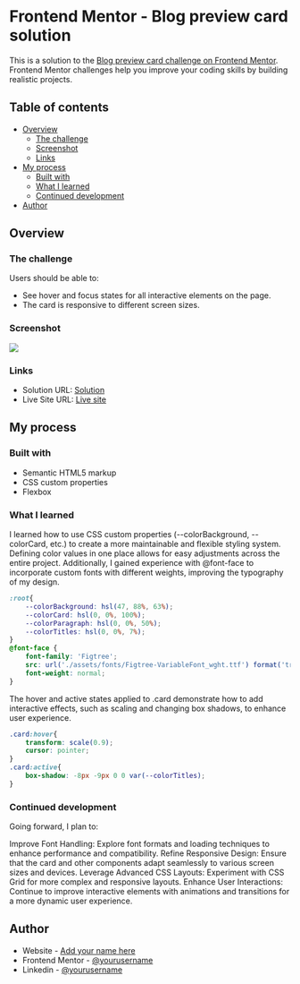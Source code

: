 # Frontend Mentor - Blog preview card solution

This is a solution to the [Blog preview card challenge on Frontend Mentor](https://www.frontendmentor.io/challenges/blog-preview-card-ckPaj01IcS). Frontend Mentor challenges help you improve your coding skills by building realistic projects. 

## Table of contents

- [Overview](#overview)
  - [The challenge](#the-challenge)
  - [Screenshot](#screenshot)
  - [Links](#links)
- [My process](#my-process)
  - [Built with](#built-with)
  - [What I learned](#what-i-learned)
  - [Continued development](#continued-development)
- [Author](#author)


## Overview

### The challenge

Users should be able to:

- See hover and focus states for all interactive elements on the page.
- The card is responsive to different screen sizes.

### Screenshot

![](./screenshot.jpg)


### Links

- Solution URL: [Solution]()
- Live Site URL: [Live site](https://lescano713.github.io/blog-preview-card/)

## My process

### Built with

- Semantic HTML5 markup
- CSS custom properties
- Flexbox


### What I learned

<p>I learned how to use CSS custom properties (--colorBackground, --colorCard, etc.) to create a more maintainable and flexible styling system. Defining color values in one place allows for easy adjustments across the entire project. Additionally, I gained experience with @font-face to incorporate custom fonts with different weights, improving the typography of my design.</p>

```css
:root{
    --colorBackground: hsl(47, 88%, 63%);
    --colorCard: hsl(0, 0%, 100%);
    --colorParagraph: hsl(0, 0%, 50%);
    --colorTitles: hsl(0, 0%, 7%);
}
@font-face {
    font-family: 'Figtree';
    src: url('./assets/fonts/Figtree-VariableFont_wght.ttf') format('truetype');
    font-weight: normal;
}
```

<p>The hover and active states applied to .card demonstrate how to add interactive effects, such as scaling and changing box shadows, to enhance user experience.</p>


```css
.card:hover{
    transform: scale(0.9);
    cursor: pointer;
}
.card:active{
    box-shadow: -8px -9px 0 0 var(--colorTitles);
}
```


### Continued development
<p>Going forward, I plan to:</p>
<p>Improve Font Handling: Explore font formats and loading techniques to enhance performance and compatibility.
Refine Responsive Design: Ensure that the card and other components adapt seamlessly to various screen sizes and devices.
Leverage Advanced CSS Layouts: Experiment with CSS Grid for more complex and responsive layouts.
Enhance User Interactions: Continue to improve interactive elements with animations and transitions for a more dynamic user experience.</p>


## Author

- Website - [Add your name here](https://www.your-site.com)
- Frontend Mentor - [@yourusername](https://www.frontendmentor.io/profile/yourusername)
- Linkedin - [@yourusername](https://www.twitter.com/yourusername)

